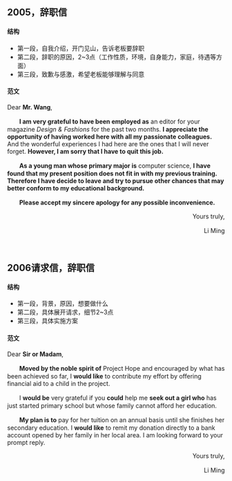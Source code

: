 ##	2005，辞职信

####	结构

*	第一段，自我介绍，开门见山，告诉老板要辞职
*	第二段，辞职的原因，2~3点（工作性质，环境，自身能力，家庭，待遇等方面）
*	第三段，致歉与感激，希望老板能够理解与同意

####	范文

Dear **Mr. Wang**,

　　**I am very grateful to have been employed as** an editor for your magazine *Design & Fashions* for the past two months. **I appreciate the opportunity of having worked here with all my passionate colleagues.** And the wonderful experiences I had here are the ones that I will never forget. **However, I am sorry that I have to quit this job.**

　　**As a young man whose primary major is** computer science, **I have found that my present position does not fit in with my previous training. Therefore I have decide to leave and try to pursue other chances that may better conform to my educational background.**

　　**Please accept my sincere apology for any possible inconvenience.**

<div align="right"><p>Yours truly,</p><p>Li Ming　</p></div>

<br/>

##	2006请求信，辞职信

####	结构

*	第一段，背景，原因，想要做什么
*	第二段，具体展开请求，细节2~3点
*	第三段，具体实施方案

####	范文

Dear **Sir or Madam**,

　　**Moved by the noble spirit of** Project Hope and encouraged by what has been achieved so far, I **would like** to contribute my effort by offering financial aid to a child in the project.

　　I **would be** very grateful if you **could** help me **seek out a girl who** has just started primary school but whose family cannot afford her education.

　　**My plan is to** pay for her tuition on an annual basis until she finishes her secondary education. I **would like** to remit my donation directly to a bank account opened by her family in her local area. I am looking forward to your prompt reply.

<div align="right"><p>Yours truly,</p><p>Li Ming　</p></div>
